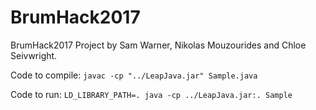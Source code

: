 # BrumHack2017
BrumHack2017 Project
by Sam Warner, Nikolas Mouzourides and Chloe Seivwright.

Code to compile:
```javac -cp "../LeapJava.jar" Sample.java```

Code to run:
```LD_LIBRARY_PATH=. java -cp ../LeapJava.jar:. Sample```
